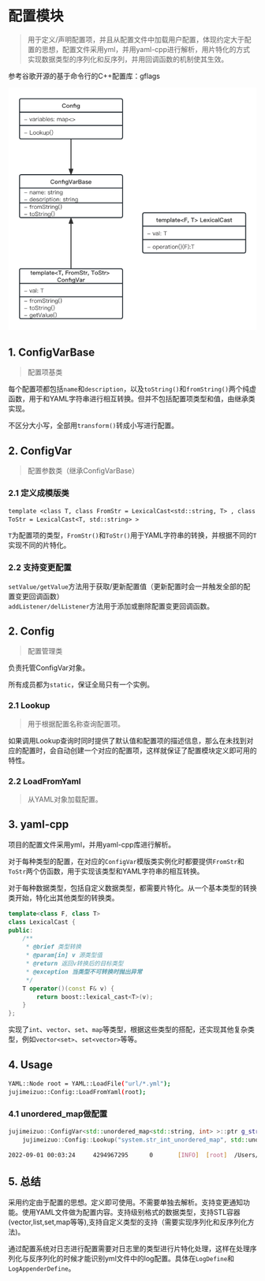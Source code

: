 # 配置模块

> 用于定义/声明配置项，并且从配置文件中加载用户配置，体现约定大于配置的思想，配置文件采用yml，并用yaml-cpp进行解析，用片特化的方式实现数据类型的序列化和反序列，并用回调函数的机制使其生效。

参考谷歌开源的基于命令行的C++配置库：gflags

![配置模块UML](../../img/ConfigUML.jpeg)

## 1. ConfigVarBase

> 配置项基类

每个配置项都包括`name`和`description`，以及`toString()`和`fromString()`两个纯虚函数，用于和YAML字符串进行相互转换。但并不包括配置项类型和值，由继承类实现。

不区分大小写，全部用`transform()`转成小写进行配置。

## 2. ConfigVar

> 配置参数类（继承ConfigVarBase）

### 2.1 定义成模版类

`template <class T, class FromStr = LexicalCast<std::string, T> , class ToStr = LexicalCast<T, std::string> >`

`T`为配置项的类型，`FromStr()`和`ToStr()`用于YAML字符串的转换，并根据不同的`T`实现不同的片特化。

### 2.2 支持变更配置

`setValue/getValue`方法用于获取/更新配置值（更新配置时会一并触发全部的配置变更回调函数）\
`addListener/delListener`方法用于添加或删除配置变更回调函数。

## 2. Config

> 配置管理类

负责托管ConfigVar对象。

所有成员都为`static`，保证全局只有一个实例。

### 2.1 Lookup

> 用于根据配置名称查询配置项。

如果调用Lookup查询时同时提供了默认值和配置项的描述信息，那么在未找到对应的配置时，会自动创建一个对应的配置项，这样就保证了配置模块定义即可用的特性。

### 2.2 LoadFromYaml

> 从YAML对象加载配置。

## 3. yaml-cpp

项目的配置文件采用yml，并用yaml-cpp库进行解析。

对于每种类型的配置，在对应的`ConfigVar`模版类实例化时都要提供`FromStr`和`ToStr`两个仿函数，用于实现该类型和YAML字符串的相互转换。

对于每种数据类型，包括自定义数据类型，都需要片特化。从一个基本类型的转换类开始，特化出其他类型的转换类。

```C++
template<class F, class T>
class LexicalCast {
public:
    /**
     * @brief 类型转换
     * @param[in] v 源类型值
     * @return 返回v转换后的目标类型
     * @exception 当类型不可转换时抛出异常
     */
    T operator()(const F& v) {
        return boost::lexical_cast<T>(v);
    }
};
```

实现了`int`、`vector`、`set`、`map`等类型，根据这些类型的搭配，还实现其他复杂类型，例如`vector<set>`、`set<vector>`等等。

## 4. Usage

```bash
YAML::Node root = YAML::LoadFile("url/*.yml");
jujimeizuo::Config::LoadFromYaml(root);
```
### 4.1 unordered_map做配置

```C++
jujimeizuo::ConfigVar<std::unordered_map<std::string, int> >::ptr g_str_int_unordered_map_value_config =
	jujimeizuo::Config::Lookup("system.str_int_unordered_map", std::unordered_map<std::string, int>{{"k", 2}}, "system str int unordered_map");
```

```bash
2022-09-01 00:03:24     4294967295      0       [INFO]  [root]  /Users/fengzetao/Desktop/WebServer/tests/test_config.cc:142     after str_int_unordered_map: {k2 - 20}
```

## 5. 总结

采用约定由于配置的思想。定义即可使用。不需要单独去解析。支持变更通知功能。使用YAML文件做为配置内容。支持级别格式的数据类型，支持STL容器(vector,list,set,map等等),支持自定义类型的支持（需要实现序列化和反序列化方法)。

通过配置系统对日志进行配置需要对日志里的类型进行片特化处理，这样在处理序列化与反序列化的时候才能识别yml文件中的log配置。具体在`LogDefine`和`LogAppenderDefine`。